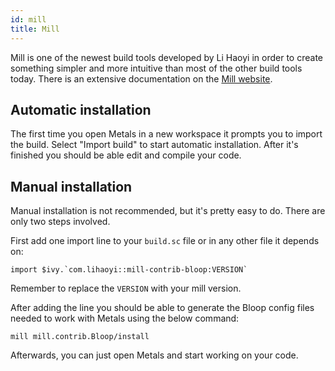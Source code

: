 ```yaml
---
id: mill
title: Mill
---
```


Mill is one of the newest build tools developed by Li Haoyi in order to create
something simpler and more intuitive than most of the other build tools today.
There is an extensive documentation on the
[Mill website](http://www.lihaoyi.com/mill/).

## Automatic installation

The first time you open Metals in a new workspace it prompts you to import the
build. Select "Import build" to start automatic installation. After it's
finished you should be able edit and compile your code.

## Manual installation

Manual installation is not recommended, but it's pretty easy to do. There are
only two steps involved.

First add one import line to your `build.sc` file or in any other file it
depends on:

`` import $ivy.`com.lihaoyi::mill-contrib-bloop:VERSION` ``

Remember to replace the `VERSION` with your mill version.

After adding the line you should be able to generate the Bloop config files needed
to work with Metals using the below command:

`mill mill.contrib.Bloop/install`

Afterwards, you can just open Metals and start working on your code.
